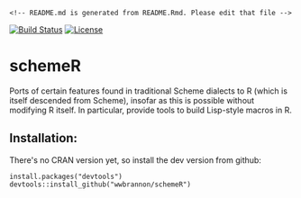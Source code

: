 
    <!-- README.md is generated from README.Rmd. Please edit that file -->

[![Build Status](https://img.shields.io/travis/wwbrannon/schemeR.svg?style=flat)](https://travis-ci.org/wwbrannon/schemeR) <!-- [![CRAN_Status_Badge](https://www.r-pkg.org/badges/version/schemeR)](https://cran.r-project.org/package=schemeR)
[![Downloads](https://cranlogs.r-pkg.org/badges/schemeR)](https://cran.r-project.org/package=schemeR) --> [![License](https://img.shields.io/:license-mit-blue.svg?style=flat)](https://wwbrannon.mit-license.org/)

schemeR
=======

Ports of certain features found in traditional Scheme dialects to R (which is itself descended from Scheme), insofar as this is possible without modifying R itself. In particular, provide tools to build Lisp-style macros in R.

Installation:
-------------

There's no CRAN version yet, so install the dev version from github:

    install.packages("devtools")
    devtools::install_github("wwbrannon/schemeR")
